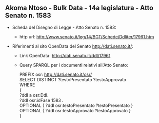 ## Akoma Ntoso - Bulk Data - 14a legislatura - Atto Senato n. 1583 ##

* Scheda del Disegno di Legge - Atto Senato n. 1583:
	* http url: http://www.senato.it/leg/14/BGT/Schede/Ddliter/17961.htm

* Riferimenti al sito OpenData del Senato http://dati.senato.it/:
	* Link OpenData: http://dati.senato.it/ddl/17961
	* Query SPARQL per i documenti relativi all'Atto Senato:

        PREFIX osr: <http://dati.senato.it/osr/>  
		SELECT DISTINCT ?testoPresentato ?testoApprovato  
		WHERE  
		{  
		    ?ddl a osr:Ddl.  
		    ?ddl osr:idFase 1583 .  
		    OPTIONAL { ?ddl osr:testoPresentato ?testoPresentato }  
		    OPTIONAL { ?ddl osr:testoApprovato ?testoApprovato }  
		}
		